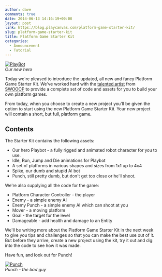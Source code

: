 ```yaml
---
author: dave
comments: true
date: 2014-06-13 14:16:19+00:00
layout: post
link: https://blog.playcanvas.com/platform-game-starter-kit/
slug: platform-game-starter-kit
title: Platform Game Starter Kit
categories:
  - Announcement
  - Tutorial
---
```


[![PlayBot](/img/playbot.png)](/img/playbot.png)
<br>_Our new hero_

Today we're pleased to introduce the updated, all new and fancy Platform Game Starter Kit. We've worked hard with the [talented artist](http://www.philippamoore.com) from [SWOOOP](http://blog.playcanvas.com/swooop/) to provide a complete set of code and assets for you to build your own platform games.

From today, when you choose to create a new project you'll be given the option to start using the new Platform Game Starter Kit. Your new project will contain a short, but full, platform game.

## Contents

The Starter Kit contains the following assets:

- Our hero Playbot - a fully rigged and animated robot character for you to use.
- Idle, Run, Jump and Die animations for Playbot
- A set of platforms in various shapes and sizes from 1x1 up to 4x4
- Spike, our dumb and stupid AI bot
- Punch, still pretty dumb, but don't get too close or he'll shoot.

We're also supplying all the code for the game:

- Platform Character Controller - the player
- Enemy - a simple enemy AI
- Enemy Punch - a simple enemy AI which can shoot at you
- Mover - a moving platform
- Goal - the target for the level
- Damageable - add health and damage to an Entity

We'll be writing more about the Platform Game Starter Kit in the next week to give you tips and challenges so that you can make the best use out of it. But before they arrive, create a new project using the kit, try it out and dig into the code to see how it was made.

Have fun, and look out for Punch!

[![Punch](/img/PlayCanvas-2.jpg)](/img/PlayCanvas-2.jpg)
<br>_Punch - the bad guy_
